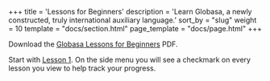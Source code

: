+++
title = 'Lessons for Beginners'
description = 'Learn Globasa, a newly constructed, truly international auxiliary language.'
sort_by = "slug"
weight = 10
template = "docs/section.html"
page_template = "docs/page.html"
+++

Download the [Globasa Lessons for Beginners](ENG_Darsulari%20tas%20Xoruyen_Mesi%2008%202024.pdf) PDF.

Start with [Lesson&nbsp;1](01). On the side menu you will see a checkmark on every lesson you view to help track your progress.